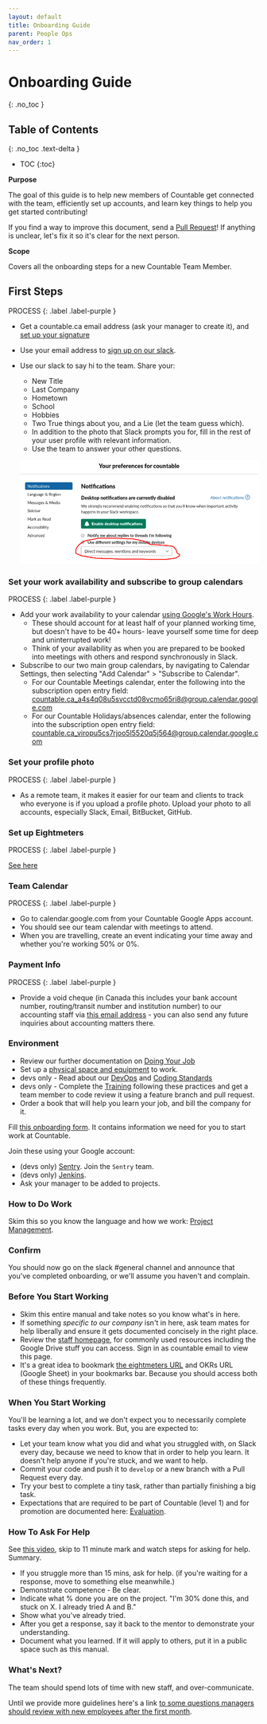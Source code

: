 ```yaml
---
layout: default
title: Onboarding Guide
parent: People Ops
nav_order: 1
---
```


# Onboarding Guide
{: .no_toc }

## Table of Contents
{: .no_toc .text-delta }

- TOC
{:toc}

**Purpose**

The goal of this guide is to help new members of Countable get connected with the team, efficiently set up accounts, and learn key things to help
you get started contributing\! 

If you find a way to improve this document, send a [Pull Request](https://github.com/countable-web/ops/pull/new/master)\! If anything is unclear, let's fix it so it's clear for the next person.

**Scope**

Covers all the onboarding steps for a new Countable Team Member.

## First Steps

PROCESS
{: .label .label-purple }

  - Get a countable.ca email address (ask your manager to create it), and [set up your signature](https://youtu.be/hA5cRIDg0Ko)
  - Use your email address to [sign up on our slack](https://join.slack.com/t/countable-web/signup).
  - Use our slack to say hi to the team. Share your:
      - New Title
      - Last Company
      - Hometown
      - School
      - Hobbies
      - Two True things about you, and a Lie (let the team guess which).
      - In addition to the photo that Slack prompts you for, fill in the rest of your user profile with relevant information.
      - Use the team to answer your other questions.

      ![Recommended Slack Settings](/assets/images/recommended-slack-setting.png)

### Set your work availability and subscribe to group calendars

PROCESS
{: .label .label-purple }

  - Add your work availability to your calendar [using Google's Work Hours](https://support.google.com/calendar/answer/7638168?hl=en). 
      - These should account for at least half of your planned working time, but doesn't have to be 40+ hours- leave yourself some time for deep and uninterrupted work! 
      - Think of your availability as when you are prepared to be booked into meetings with others and respond synchronously in Slack.
  -  Subscribe to our two main group calendars, by navigating to Calendar Settings, then selecting "Add Calendar" > "Subscribe to Calendar".
      - For our Countable Meetings calendar, enter the following into the subscription open entry field: countable.ca_a4s4q08u5svcctd08vcmo65ri8@group.calendar.google.com
      - For our Countable Holidays/absences calendar, enter the following into the subscription open entry field: countable.ca_viropu5cs7rjoo5l5520q5j564@group.calendar.google.com

### Set your profile photo

PROCESS
{: .label .label-purple }

  - As a remote team, it makes it easier for our team and clients to track who everyone is if you upload a profile photo. Upload your photo to all accounts, especially Slack, Email, BitBucket, GitHub.

### Set up Eightmeters

PROCESS
{: .label .label-purple }

[See here](EIGHTMETERS.md)

### Team Calendar

PROCESS
{: .label .label-purple }

  - Go to calendar.google.com from your Countable Google Apps account.
  - You should see our team calendar with meetings to attend.
  - When you are travelling, create an event indicating your time away and whether you're working 50% or 0%.

### Payment Info

PROCESS
{: .label .label-purple }

  - Provide a void cheque (in Canada this includes your bank account number, routing/transit number and institution number) to our accounting staff via [this email address](mailto:accounting@countable.ca) -  you can also send any future inquiries about accounting matters there.

### Environment

  - Review our further documentation on [Doing Your Job](DOING_YOUR_JOB.md)
  - Set up a [physical space and equipment](SETTING_UP.md) to work.
  - devs only - Read about our [DevOps](/devops/DEVOPS.md) and
    [Coding Standards](/developers/CODING_STANDARDS.md)
  - devs only - Complete the [Training](/developers/TRAINING.md) following these practices and get a team member to code review it using a feature branch and pull request.
  - Order a book that will help you learn your job, and bill the company for it.

Fill [this onboarding form](https://docs.google.com/forms/d/e/1FAIpQLScYLUdoD5z1OhMNbhXC4G3GDLVbumoPH9X-mnNPDRaR2YQiwA/viewform?usp=sf_link). It contains information we need for you to start work at Countable.

Join these using your Google account:

  - (devs only) [Sentry](http://sentry.countable.ca). Join the `Sentry` team.
  - (devs only) [Jenkins](http://jenkins.countable.ca). 
  - Ask your manager to be added to projects.

### How to Do Work

Skim this so you know the language and how we work: [Project Management](/operations/PROJECT_MANAGEMENT.md).

### Confirm

You should now go on the slack \#general channel and announce that you've completed onboarding, or we'll assume you haven't and complain.

### Before You Start Working

  - Skim this entire manual and take notes so you know what's in here.
  - If something *specific to our company* isn't in here, ask team mates for help liberally and ensure it gets documented concisely in the right place.
  - Review the [staff homepage](https://sites.google.com/countable.ca/countable-staff/home), for commonly used resources including the Google Drive stuff you can access. Sign in as countable email to view this page.
  - It's a great idea to bookmark [the eightmeters URL](https://eightmeters.countable.ca) and OKRs URL (Google Sheet) in your bookmarks bar. Because you should access both of these things frequently.

### When You Start Working

You'll be learning a lot, and we don't expect you to necessarily complete tasks every day when you work. But, you are expected to:

  - Let your team know what you did and what you struggled with, on Slack every day, because we need to know that in order to help you learn. It doesn't help anyone if you're stuck, and we want to help.
  - Commit your code and push it to `develop` or a new branch with a Pull Request every day.
  - Try your best to complete a tiny task, rather than partially finishing a big task.
  - Expectations that are required to be part of Countable (level 1) and for promotion are documented here: [Evaluation](EVALUATION.md).

### How To Ask For Help

See [this video](https://www.youtube.com/watch?v=hY14Er6JX2s), skip to 11 minute mark and watch steps for asking for help. Summary.

  - If you struggle more than 15 mins, ask for help. (if you're waiting for a response, move to something else meanwhile.)
  - Demonstrate competence - Be clear.
  - Indicate what % done you are on the project. "I'm 30% done this, and stuck on X. I already tried A and B."
  - Show what you've already tried.
  - After you get a response, say it back to the mentor to demonstrate your understanding.
  - Document what you learned. If it will apply to others, put it in a public space such as this manual.

### What's Next?

The team should spend lots of time with new staff, and over-communicate.

Until we provide more guidelines here's a link [to some questions managers should review with new employees after the first month](https://www.gqrgm.com/questions-ask-new-employees-first-month/).
